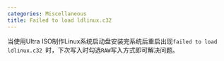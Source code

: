 ```yaml
---
categories: Miscellaneous
title: Failed to load ldlinux.c32
---
```


当使用Ultra ISO制作Linux系统启动盘安装完系统后重启出现`failed to load ldlinux.c32 `时，下次写入时勾选`RAW`写入方式即可解决问题。